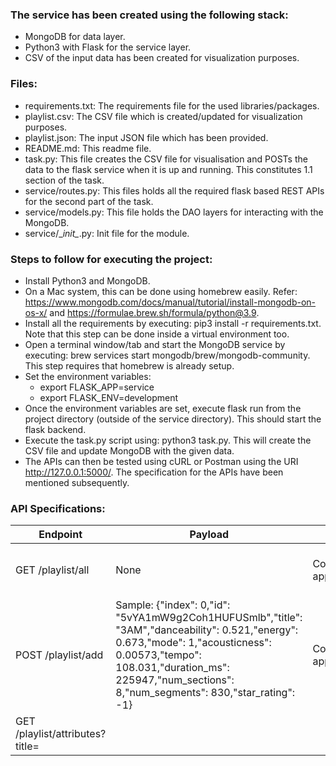### The service has been created using the following stack:
- MongoDB for data layer.
- Python3 with Flask for the service layer.
- CSV of the input data has been created for visualization purposes.

### Files:
- requirements.txt: The requirements file for the used libraries/packages.
- playlist.csv: The CSV file which is created/updated for visualization purposes.
- playlist.json: The input JSON file which has been provided.
- README.md: This readme file. 
- task.py: This file creates the CSV file for visualisation and POSTs the data to the flask service when it is up and running. This constitutes 1.1 section of the task.
- service/routes.py: This files holds all the required flask based REST APIs for the second part of the task.
- service/models.py: This file holds the DAO layers for interacting with the MongoDB.
- service/\__init\__.py: Init file for the module.

### Steps to follow for executing the project:
- Install Python3 and MongoDB. 
- On a Mac system, this can be done using homebrew easily. Refer: https://www.mongodb.com/docs/manual/tutorial/install-mongodb-on-os-x/ and https://formulae.brew.sh/formula/python@3.9.
- Install all the requirements by executing: pip3 install -r requirements.txt. Note that this step can be done inside a virtual environment too.
- Open a terminal window/tab and start the MongoDB service by executing: brew services start mongodb/brew/mongodb-community. This step requires that homebrew is already setup.
- Set the environment variables:
    - export FLASK_APP=service
    - export FLASK_ENV=development
- Once the environment variables are set, execute flask run from the project directory (outside of the service directory). This should start the flask backend.
- Execute the task.py script using: python3 task.py. This will create the CSV file and update MongoDB with the given data.
- The APIs can then be tested using cURL or Postman using the URI http://127.0.0.1:5000/. The specification for the APIs have been mentioned subsequently.

### API Specifications:
| Endpoint | Payload | Headers | Description |
| --- | --- | --- | --- |
| GET /playlist/all | None | Content-Type: application/json | Gets all the playlists from the database. |
| POST /playlist/add | Sample: {"index": 0,"id": "5vYA1mW9g2Coh1HUFUSmlb","title": "3AM","danceability": 0.521,"energy": 0.673,"mode": 1,"acousticness": 0.00573,"tempo": 108.031,"duration_ms": 225947,"num_sections": 8,"num_segments": 830,"star_rating": -1} | Content-Type: application/json | Posts a playlist to the database. |
| GET /playlist/attributes?title=<title> | None | Content-Type: application/json | Gets the playlist corresponding to the given title. |
| PUT /playlist/rating | Sample: {"title": "Cold Skin","rating": 4} | Content-Type: application/json | Updates the rating for a specific title. |

### Future improvements:
- Currently, error handling has not been done completely. That can be improved by having a separate file for error_handlers in the service.
- Currently, the API is unencrypted. Authentication and authorizatiopn layer can be added with support for API keys.
- More comments can be added for the function args, function return types etc.
- Flask-RESTX API documentation support can be added.